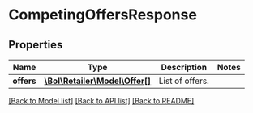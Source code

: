 # CompetingOffersResponse

## Properties
Name | Type | Description | Notes
------------ | ------------- | ------------- | -------------
**offers** | [**\Bol\Retailer\Model\Offer[]**](Offer.md) | List of offers. | 

[[Back to Model list]](../README.md#documentation-for-models) [[Back to API list]](../README.md#documentation-for-api-endpoints) [[Back to README]](../README.md)


